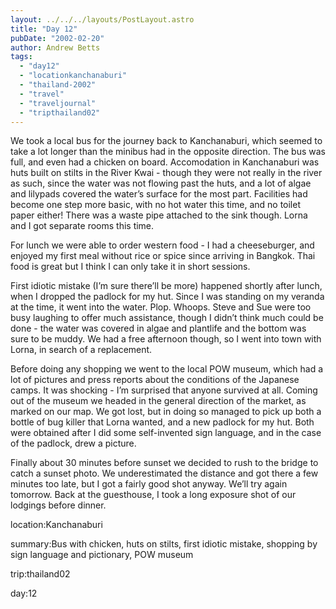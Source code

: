 ```yaml
---
layout: ../../../layouts/PostLayout.astro
title: "Day 12"
pubDate: "2002-02-20"
author: Andrew Betts
tags: 
  - "day12"
  - "locationkanchanaburi"
  - "thailand-2002"
  - "travel"
  - "traveljournal"
  - "tripthailand02"
---
```


We took a local bus for the journey back to Kanchanaburi, which seemed to take a lot longer than the minibus had in the opposite direction. The bus was full, and even had a chicken on board. Accomodation in Kanchanaburi was huts built on stilts in the River Kwai - though they were not really in the river as such, since the water was not flowing past the huts, and a lot of algae and lilypads covered the water’s surface for the most part. Facilities had become one step more basic, with no hot water this time, and no toilet paper either! There was a waste pipe attached to the sink though. Lorna and I got separate rooms this time.

For lunch we were able to order western food - I had a cheeseburger, and enjoyed my first meal without rice or spice since arriving in Bangkok. Thai food is great but I think I can only take it in short sessions.

First idiotic mistake (I’m sure there’ll be more) happened shortly after lunch, when I dropped the padlock for my hut. Since I was standing on my veranda at the time, it went into the water. Plop. Whoops. Steve and Sue were too busy laughing to offer much assistance, though I didn’t think much could be done - the water was covered in algae and plantlife and the bottom was sure to be muddy. We had a free afternoon though, so I went into town with Lorna, in search of a replacement.

Before doing any shopping we went to the local POW museum, which had a lot of pictures and press reports about the conditions of the Japanese camps. It was shocking - I’m surprised that anyone survived at all. Coming out of the museum we headed in the general direction of the market, as marked on our map. We got lost, but in doing so managed to pick up both a bottle of bug killer that Lorna wanted, and a new padlock for my hut. Both were obtained after I did some self-invented sign language, and in the case of the padlock, drew a picture.

Finally about 30 minutes before sunset we decided to rush to the bridge to catch a sunset photo. We underestimated the distance and got there a few minutes too late, but I got a fairly good shot anyway. We’ll try again tomorrow. Back at the guesthouse, I took a long exposure shot of our lodgings before dinner.

location:Kanchanaburi

summary:Bus with chicken, huts on stilts, first idiotic mistake, shopping by sign language and pictionary, POW museum

trip:thailand02

day:12
